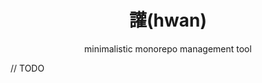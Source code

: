 <div align="center">
	<h1>讙(hwan)</h1>
	<p>minimalistic monorepo management tool</p>
</div>

// TODO
